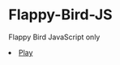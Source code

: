 # Flappy-Bird-JS
Flappy Bird JavaScript only

<li><a href="https://artur-gorevyi.github.io/Flappy-Bird-JS/">Play</a></li>
